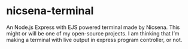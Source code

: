 # nicsena-terminal
An Node.js Express with EJS powered terminal made by Nicsena. This might or will be one of my open-source projects. I am thinking that I’m making a terminal with live output in express program controller, or not.
